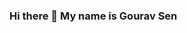 ### Hi there 👋 My name is Gourav Sen

<!--
**sengourav/sengourav** is a ✨ _special_ ✨ repository because its `README.md` (this file) appears on your GitHub profile.

Here are some ideas to get you started:

- 🔭 I’m currently working on Machine Learning Project and Android App development.


https://user-images.githubusercontent.com/107364930/230673281-6bdbe804-b40b-4831-8894-179f6ec5fcfe.mp4


- 🌱 My favourite programming language is PYTHON. 

- 👯 I’m looking to collaborate on ANDROID APP DEVELOPMENTand MACHINE LEARNING.

- 🤔 I’m looking for help with 
- 💬 Ask me about 
- 📫 How to reach me: 
       LINKEDIN :-https://www.linkedin.com/in/arijit-samal1

       PHONE :- (+91) 9098142305
       
       EMAIL-ID :- gourav20@iiserb.ac.in
- 😄 Pronouns: 
- ⚡ Fun fact: My fun fact is I scare from dogs but at the same time I also love playing with them.
-->
